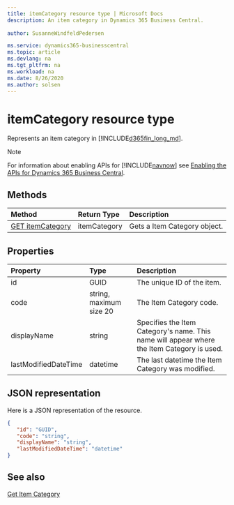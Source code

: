 ```yaml
---
title: itemCategory resource type | Microsoft Docs
description: An item category in Dynamics 365 Business Central.
 
author: SusanneWindfeldPedersen

ms.service: dynamics365-businesscentral
ms.topic: article
ms.devlang: na
ms.tgt_pltfrm: na
ms.workload: na
ms.date: 8/26/2020
ms.author: solsen
---
```


# itemCategory resource type
Represents an item category in [!INCLUDE[d365fin_long_md](../../includes/d365fin_long_md.md)].

> [!NOTE]  
> For information about enabling APIs for [!INCLUDE[navnow](../../includes/navnow_md.md)] see [Enabling the APIs for Dynamics 365 Business Central](../enabling-apis-for-dynamics-nav.md).

## Methods

| Method       | Return Type  |Description                   |
|:-------------|:-------------|:-----------------------------|
|[GET itemCategory](../api/dynamics_itemCategory_get.md)|itemCategory|Gets a Item Category object.|


## Properties

| Property           | Type                  |Description                                        |
|:-------------------|:----------------------|:--------------------------------------------------|
|id                  |GUID                   |The unique ID of the item.                         |
|code                |string, maximum size 20|The Item Category code.                          |
|displayName         |string                 |Specifies the Item Category's name. This name will appear where the Item Category is used.|
|lastModifiedDateTime|datetime               |The last datetime the Item Category was modified.|  


## JSON representation

Here is a JSON representation of the resource.


```json
{
   "id": "GUID",
   "code": "string",
   "displayName": "string",
   "lastModifiedDateTime": "datetime"
}
```

## See also
  
[Get Item Category](../api/dynamics_itemCategory_get.md)  
